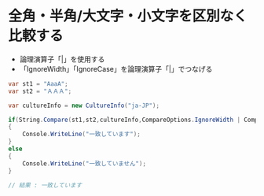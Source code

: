 # 全角・半角/大文字・小文字を区別なく比較する

- 論理演算子「|」を使用する
- 「IgnoreWidth」「IgnoreCase」を論理演算子「|」でつなげる

```c#
var st1 = "AaaA";
var st2 = "ＡＡＡ";

var cultureInfo = new CultureInfo("ja-JP");

if(String.Compare(st1,st2,cultureInfo,CompareOptions.IgnoreWidth | CompareOptions.IgnoreCase) == 0)
{
    Console.WriteLine("一致しています");
}
else
{
    Console.WriteLine("一致していません");
}

// 結果 : 一致しています
```
